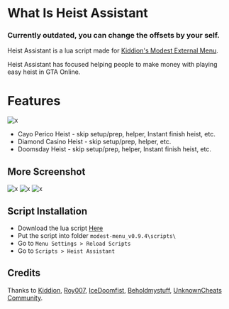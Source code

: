 # What Is Heist Assistant
### Currently outdated, you can change the offsets by your self.
Heist Assistant is a lua script made for [Kiddion's Modest External Menu](https://www.unknowncheats.me/forum/grand-theft-auto-v/497052-kiddions-modest-external-menu-thread-3-a.html).

Heist Assistant has focused helping people to make money with playing easy heist in GTA Online.

# Features
![x](https://github.com/boncabee/Heist-Assistant/blob/main/Images/Screenshot%20(224).png)
* Cayo Perico Heist - skip setup/prep, helper, Instant finish heist, etc.
* Diamond Casino Heist - skip setup/prep, helper, etc.
* Doomsday Heist - skip setup/prep, helper, Instant finish heist, etc.

## More Screenshot
![x](https://github.com/boncabee/Heist-Assistant/blob/main/Images/Screenshot%20(223).png)
![x](https://github.com/boncabee/Heist-Assistant/blob/main/Images/Screenshot%20(222).png)
![x](https://github.com/boncabee/Heist-Assistant/blob/main/Images/Screenshot%20(221).png)

## Script Installation
* Download the lua script [Here](https://github.com/boncabee/Heist-Assistant/releases/tag/v1.0)
* Put the script into folder `modest-menu_v0.9.4\scripts\`
* Go to `Menu Settings > Reload Scripts`
* Go to `Scripts > Heist Assistant`

## Credits
Thanks to [Kiddion](https://www.unknowncheats.me/forum/members/1861563.html), [Roy007](https://www.unknowncheats.me/forum/members/4362780.html), [IceDoomfist](https://github.com/IceDoomfist), [Beholdmystuff](https://github.com/beholdmystuff), [UnknownCheats Community](https://www.unknowncheats.me/forum/grand-theft-auto-v/).
